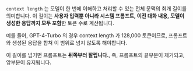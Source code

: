 
`context length` 는 모델이 한 번에 이해하고 처리할 수 있는 전체 문맥의 최개 길이를 의미합니다. 이 길이는 **사용자 입력뿐 아니라 시스템 프롬프트, 이전 대화 내용, 모델이 생성한 응답까지 모두 포함**한 토큰 수로 계산됩니다.

예를 들어, GPT-4-Turbo 의 경우 context length 가 128,000 토큰이므로, 프롬프트와 생성된 응답을 합쳐 이 범위르 넘지 않도록 해야합니다.

이 길이를 넘기면 프롬프트는 **뒤쪽부터 잘립니다.**, 즉, 프롬프트의 끝부분이 제거되고, 앞부분이 유지됩니다.

